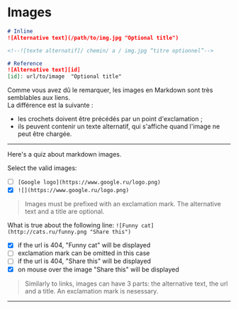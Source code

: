 # Images

```markdown
# Inline
![Alternative text](/path/to/img.jpg "Optional title")

<!--![texte alternatif]/ chemin/ a / img.jpg “titre optionnel”-->

# Reference
![Alternative text][id]
[id]: url/to/image  "Optional title"
```
<!--![texte alternatif][id]
[id] url/ a / image “titre optionnel”-->

Comme vous avez dû le remarquer, les images en Markdown sont très semblables aux liens.  
La différence est la suivante :
* les crochets doivent être précédés par un point d'exclamation ;
* ils peuvent contenir un texte alternatif, qui s'affiche quand l'image ne peut être chargée.

---

Here's a quiz about markdown images.
<!--Ici c’est un quiz sur les images markdown -->

Select the valid images:
- [ ] `[Google logo](https://www.google.ru/logo.png)`
- [x] `![](https://www.google.ru/logo.png)`
<!--Sélectionner les images valides:
-[]`[Google logo]( https://www.google.ru/ logo.png)`)
- [x] `![](https://www.google.ru/logo.png)`-->

> Images must be prefixed with an exclamation mark.
The alternative text and a title are optional.
<!--Les images doivent être précédées d'un point d'exclamation. Le texte alternatif et u n titre sont optionnel-->

What is true about the following line: ```![Funny cat](http://cats.ru/funny.png "Share this")```
- [x] if the url is 404, "Funny cat" will be displayed
- [ ] exclamation mark can be omitted in this case
- [ ] if the url is 404, "Share this" will be displayed
- [x] on mouse over the image "Share this" will be displayed

<!--Ce qui est vrai sur la ligne suivante: ```![Funny cat](http://cats.ru/funny.png "Share this")```
- [x] si le url est 404, "Funny cat" sera affiché
- [ ] Point d'exclamation peut être omis dans ce cas
- [ ] si le url est 404, "Partager" s'affiche
- [x] Sur la souris sur l'image "Partager" sera affiché-->


> Similarly to links, images can have 3 parts: the alternative text, the url and a title. An exclamation mark is nesessary.

<!--De même pour les liens, les images peuvent avoir 3 parties: le texte alternatif, l'url et un titre. Un point d'exclamation est nécessaire.-->

---
